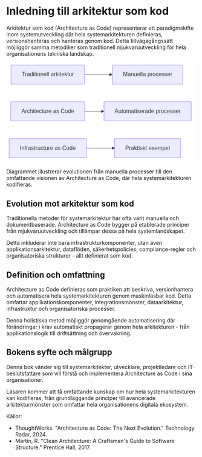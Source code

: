 # Inledning till arkitektur som kod

Arkitektur som kod (Architecture as Code) representerar ett paradigmskifte inom systemutveckling där hela systemarkitekturen definieras, versionshanteras och hanteras genom kod. Detta tillvägagångssätt möjliggör samma metodiker som traditionell mjukvaruutveckling för hela organisationens tekniska landskap.

![Inledning till arkitektur som kod](images/diagram_01_inledning.png)

Diagrammet illustrerar evolutionen från manuella processer till den omfattande visionen av Architecture as Code, där hela systemarkitekturen kodifieras.

## Evolution mot arkitektur som kod

Traditionella metoder för systemarkitektur har ofta varit manuella och dokumentbaserade. Architecture as Code bygger på etablerade principer från mjukvaruutveckling och tillämpar dessa på hela systemlandskapet.

Detta inkluderar inte bara infrastrukturkomponenter, utan även applikationsarkitektur, dataflöden, säkerhetspolicies, compliance-regler och organisatoriska strukturer - allt definierat som kod.

## Definition och omfattning

Architecture as Code definieras som praktiken att beskriva, versionhantera och automatisera hela systemarkitekturen genom maskinläsbar kod. Detta omfattar applikationskomponenter, integrationsmönster, dataarkitektur, infrastruktur och organisatoriska processer.

Denna holistiska metod möjliggör genomgående automatisering där förändringar i krav automatiskt propagerar genom hela arkitekturen - från applikationslogik till driftsättning och övervakning.

## Bokens syfte och målgrupp

Denna bok vänder sig till systemarkitekter, utvecklare, projektledare och IT-beslutsfattare som vill förstå och implementera Architecture as Code i sina organisationer. 

Läsaren kommer att få omfattande kunskap om hur hela systemarkitekturen kan kodifieras, från grundläggande principer till avancerade arkitekturmönster som omfattar hela organisationens digitala ekosystem.

Källor:
- ThoughtWorks. "Architecture as Code: The Next Evolution." Technology Radar, 2024.
- Martin, R. "Clean Architecture: A Craftsman's Guide to Software Structure." Prentice Hall, 2017.